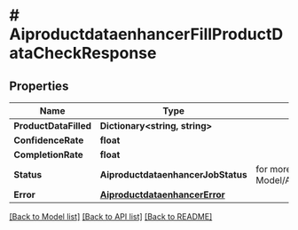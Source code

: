 # # AiproductdataenhancerFillProductDataCheckResponse


## Properties 


Name | Type | Description | Notes
------------ | ------------- | ------------- | -------------
**ProductDataFilled**| **Dictionary<string, string>** |   | [optional]
**ConfidenceRate**| **float** |   | [optional]
**CompletionRate**| **float** |   | [optional]
**Status**| **AiproductdataenhancerJobStatus** |  for more information please, see Model/AiproductdataenhancerJobStatus.php  | [optional]
**Error**| [**AiproductdataenhancerError**](AiproductdataenhancerError.md) |   | [optional]


[[Back to Model list]](../../README.md#models) [[Back to API list]](../../README.md#endpoints) [[Back to README]](../../README.md)

